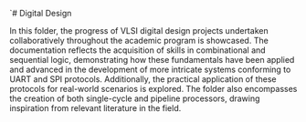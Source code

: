 `# Digital Design


In this folder, the progress of VLSI digital design projects undertaken collaboratively throughout the academic program is showcased. The documentation reflects the acquisition of skills in combinational and sequential logic, demonstrating how these fundamentals have been applied and advanced in the development of more intricate systems conforming to UART and SPI protocols. Additionally, the practical application of these protocols for real-world scenarios is explored. The folder also encompasses the creation of both single-cycle and pipeline processors, drawing inspiration from relevant literature in the field.
